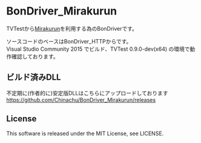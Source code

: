 # BonDriver_Mirakurun

TVTestから[Mirakurun](https://github.com/kanreisa/Mirakurun)を利用する為のBonDriverです。

ソースコードのベースはBonDriver_HTTPからです。  
Visual Studio Community 2015 でビルド、TVTest 0.9.0-dev(x64) の環境で動作確認しております。

## ビルド済みDLL
不定期に(作者的に)安定版DLLはこちらにアップロードしております  
https://github.com/Chinachu/BonDriver_Mirakurun/releases

## License
This software is released under the MIT License, see LICENSE.
